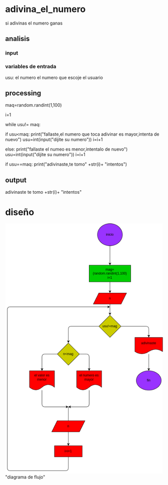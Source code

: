 # adivina_el_numero
si adivinas el numero ganas

## analisis

### input


### variables de entrada

usu: el numero el numero que escoje el usuario

## processing
maq=random.randint(1,100)

i=1

while usu!= maq:


  if usu<maq:
        print("fallaste,el numero que toca adivinar es mayor,intenta de nuevo") 
        usu=int(input("dijite su numero"))
        i=i+1

  else: 
        print("fallaste el numeo es menor,intentalo de nuevo")
        usu=int(input("dijite su numero"))
        i=i+1

if usu==maq:
    print("adivinaste,te tomo" +str(i)+ "intentos")


## output
adivinaste te tomo +str(i)+ "intentos"

# diseño
![diagrama de flujo](diagrama.png)"diagrama de flujo"







